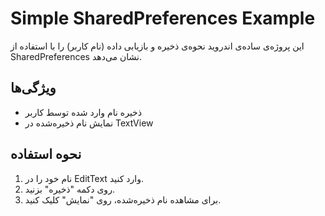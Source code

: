 # Simple SharedPreferences Example

این پروژه‌ی ساده‌ی اندروید نحوه‌ی ذخیره و بازیابی داده (نام کاربر) را با استفاده از SharedPreferences نشان می‌دهد.

## ویژگی‌ها
- ذخیره نام وارد شده توسط کاربر
- نمایش نام ذخیره‌شده در TextView

## نحوه استفاده
1. نام خود را در EditText وارد کنید.
2. روی دکمه "ذخیره" بزنید.
3. برای مشاهده نام ذخیره‌شده، روی "نمایش" کلیک کنید.
